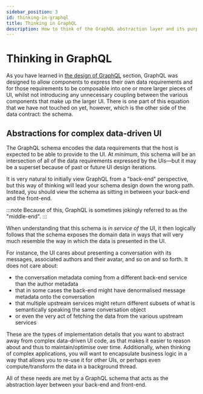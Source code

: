 ```yaml
---
sidebar_position: 3
id: thinking-in-graphql
title: Thinking in GraphQL
description: How to think of the GraphQL abstraction layer and its purpose.
---
```


# Thinking in GraphQL

As you have learned in [the design of GraphQL](./the-design-of-graphql.md) section, GraphQL was designed to allow components to express their own data requirements and for those requirements to be composable into one or more larger pieces of UI, whilst not introducing any unnecessary coupling between the various components that make up the larger UI. There is one part of this equation that we have not touched on yet, however, which is the other side of the data contract: the schema.

## Abstractions for complex data-driven UI

The GraphQL schema encodes the data requirements that the host is expected to be able to provide to the UI. At _minimum_, this schema will be an intersection of all of the data requirements expressed by the UIs—but it may be a superset because of past or future UI design iterations.

It is very natural to initially view GraphQL from a "back-end" perspective, but this way of thinking will lead your schema design down the wrong path. Instead, you should view the schema as sitting in between your back-end and the front-end.

:::note
Because of this, GraphQL is sometimes jokingly referred to as the "middle-end".
:::

When understanding that this schema is _in service of_ the UI, it then logically follows that the schema exposes the domain data in ways that will very much resemble the way in which the data is presented in the UI.

For instance, the UI cares about presenting a conversation with its messages, associated authors and their avatar, and so on and so forth. It does not care about:

- the conversation metadata coming from a different back-end service than the author metadata
- that in some cases the back-end might have denormalised message metadata onto the conversation
- that multiple upstream services might return different subsets of what is semantically speaking the same conversation object
- or even the very act of fetching the data from the various upstream services

These are the types of implementation details that you want to abstract away from complex data-driven UI code, as that makes it easier to reason about and thus to maintain/optimise over time. Additionally, when thinking of complex applications, you will want to encapsulate business logic in a way that allows you to re-use it for other UIs, or perhaps even compute/transform the data in a background thread.

All of these needs are met by a GraphQL schema that acts as the abstraction layer between your back-end and front-end.
